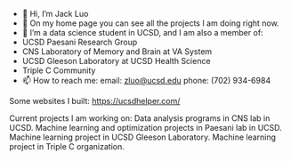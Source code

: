 - 👋 Hi, I’m Jack Luo
- 👀 On my home page you can see all the projects I am doing right now.  
- 🌱 I’m a data science student in UCSD, and I am also a member of:
- UCSD Paesani Research Group
- CNS Laboratory of Memory and Brain at VA System
- UCSD Gleeson Laboratory at UCSD Health Science
- Triple C Community
- 📫 How to reach me:
email: zluo@ucsd.edu
phone: (702) 934-6984

Some websites I built:
https://ucsdhelper.com/

Current projects I am working on:
Data analysis programs in CNS lab in UCSD. 
Machine learning and optimization projects in Paesani lab in UCSD.
Machine learning project in UCSD Gleeson Laboratory.
Machine learning project in Triple C organization. 
